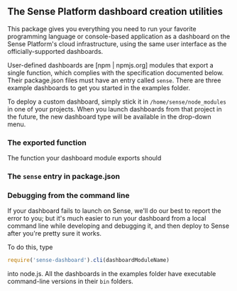 ## The Sense Platform dashboard creation utilities

This package gives you everything you need to run your favorite programming language or console-based application as a dashboard on the Sense Platform's cloud infrastructure, using the same user interface as the officially-supported dashboards. 

User-defined dashboards are [npm | npmjs.org] modules that export a single function, which complies with the specification documented below. Their package.json files must have an entry called `sense`. There are three example dashboards to get you started in the examples folder.

To deploy a custom dashboard, simply stick it in `/home/sense/node_modules` in one of your projects. When you launch dashboards from that project in the future, the new dashboard type will be available in the drop-down menu.

### The exported function

The function your dashboard module exports should 

### The `sense` entry in package.json



### Debugging from the command line

If your dashboard fails to launch on Sense, we'll do our best to report the error to you; but it's much easier to run your dashboard from a local command line while developing and debugging it, and then deploy to Sense after you're pretty sure it works.

To do this, type 

```javascript
require('sense-dashboard').cli(dashboardModuleName)
```

into node.js. All the dashboards in the examples folder have executable command-line versions in their `bin` folders.